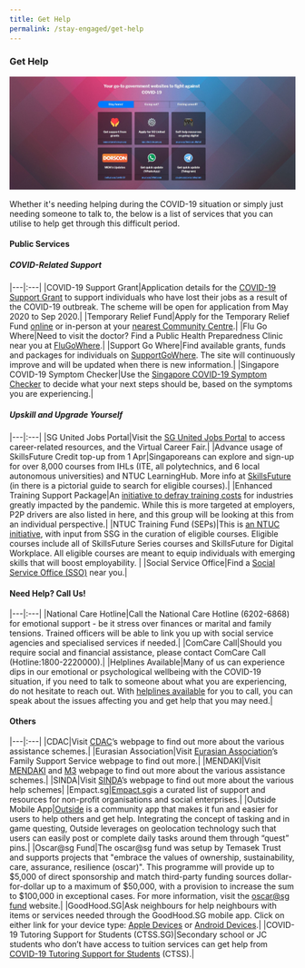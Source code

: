 ```yaml
---
title: Get Help
permalink: /stay-engaged/get-help
---
```


### Get Help

![Get Help](/images/gethelp.jpg)

Whether it's needing helping during the COVID-19 situation or simply just needing someone to talk to, the below is a list of services that you can utilise to help get through this difficult period.

#### Public Services

##### COVID-Related Support

|---|:---|
|COVID-19 Support Grant|Application details for the [COVID-19 Support Grant](https://www.singaporebudget.gov.sg/docs/default-source/budget_2020/download/pdf/supplementary_annexb2.pdf) to support individuals who have lost their jobs as a result of the COVID-19 outbreak. The scheme will be open for application from May 2020 to Sep 2020.|
|Temporary Relief Fund|Apply for the Temporary Relief Fund [online](https://form.gov.sg/#!/5e85469de009ee0011e262b9) or in-person at your [nearest Community Centre](https://www.facebook.com/PAFrenz/videos/532405494344492/?vh=e).|
|Flu Go Where|Need to visit the doctor? Find a Public Health Preparedness Clinic near you at [FluGoWhere](https://www.flugowhere.gov.sg).|
|Support Go Where|Find available grants, funds and packages for individuals on [SupportGoWhere](https://www.supportgowhere.gov.sg/). The site will continuously improve and will be updated when there is new information.|
|Singapore COVID-19 Symptom Checker|Use the [Singapore COVID-19 Symptom Checker](https://www.sgcovidcheck.com) to decide what your next steps should be, based on the symptoms you are experiencing.|

##### Upskill and Upgrade Yourself

|---|:---|
|SG United Jobs Portal|Visit the [SG United Jobs Portal](https://www.sgunitedjobs.gov.sg) to access career-related resources, and the Virtual Career Fair.|
|Advance usage of SkillsFuture Credit top-up from 1 Apr|Singaporeans can explore and sign-up for over 8,000 courses from IHLs (ITE, all polytechnics, and 6 local autonomous universities) and NTUC LearningHub. More info at [SkillsFuture](https://www.skillsfuture.sg/credit) (in there is a pictorial guide to search for eligible courses).|
|Enhanced Training Support Package|An [initiative to defray training costs](https://https://www.ssg.gov.sg/ETSP_EnhancedAP) for industries greatly impacted by the pandemic. While this is more targeted at employers, P2P drivers are also listed in here, and this group will be looking at this from an individual perspective.|
|NTUC Training Fund (SEPs)|This is [an NTUC initiative](https://www.ntuclearninghub.com/ntuc-training-fund-seps/), with input from SSG in the curation of eligible courses. Eligible courses include all of SkillsFuture Series courses and SkillsFuture for Digital Workplace. All eligible courses are meant to equip individuals with emerging skills that will boost employability. |
|Social Service Office|Find a [Social Service Office (SSO)](https://www.msf.gov.sg/dfcs/sso/default.aspx) near you.|

#### Need Help? Call Us!

|---|:---|
|National Care Hotline|Call the National Care Hotline (6202-6868) for emotional support - be it stress over finances or marital and family tensions. Trained officers will be able to link you up with social service agencies and specialised services if needed.|
|ComCare Call|Should you require social and financial assistance, please contact ComCare Call (Hotline:1800-2220000).|
|Helplines Available|Many of us can experience dips in our emotional or psychological wellbeing with the COVID-19 situation, if you need to talk to someone about what you are experiencing, do not hesitate to reach out. With [helplines available](https://www.gov.sg/article/call-these-helplines-if-you-need-emotional-or-psychological-support) for you to call, you can speak about the issues affecting you and get help that you may need.|

#### Others

|---|:---|
|CDAC|Visit [CDAC](https://www.cdac.org.sg/get-assistance/)’s webpage to find out more about the various assistance schemes.|
|Eurasian Association|Visit [Eurasian Association](http://www.eurasians.org.sg/family-support/)’s Family Support Service webpage to find out more.|
|MENDAKI|Visit [MENDAKI](http://www.mendaki.org.sg/assistance-landing/) and [M3](https://www.m3.sg/) webpage to find out more about the various assistance schemes.|
|SINDA|Visit [SINDA](http://www.sinda.org.sg/sindacares/)’s webpage to find out more about the various help schemes|
|Empact.sg|[Empact.sg](https://www.empact.sg/)is a curated list of support and resources for non-profit organisations and social enterprises.|
|Outside Mobile App|[Outside](https://www.outsideapp.co/) is a community app that makes it fun and easier for users to help others and get help. Integrating the concept of tasking and in game questing, Outside leverages on geolocation technology such that users can easily post or complete daily tasks around them through “quest” pins.|
|Oscar@sg Fund|The oscar@sg fund was setup by Temasek Trust and supports projects that "embrace the values of ownership, sustainability, care, assurance, resilience (oscar)". This programme will provide up to $5,000 of direct sponsorship and match third-party funding sources dollar-for-dollar up to a maximum of $50,000, with a provision to increase the sum to $100,000 in exceptional cases. For more information, visit the [oscar@sg fund](https://www.temasektrust.org.sg/Oscar) website.|
|GoodHood.SG|Ask neighbours for help neighbours with items or services needed through the GoodHood.SG mobile app. Click on either link for your device type: [Apple Devices](https://apps.apple.com/sg/app/goodhood-sg-neighbourhood-app/id1494686562) or [Android Devices](https://play.google.com/store/apps/details?id=sg.goodhood.app&hl=en).|
|COVID-19 Tutoring Support for Students (CTSS.SG)|Secondary school or JC students who don’t have access to tuition services can get help from [COVID-19 Tutoring Support for Students](https://www.covidtutoringsupport.weebly.com) (CTSS).|

